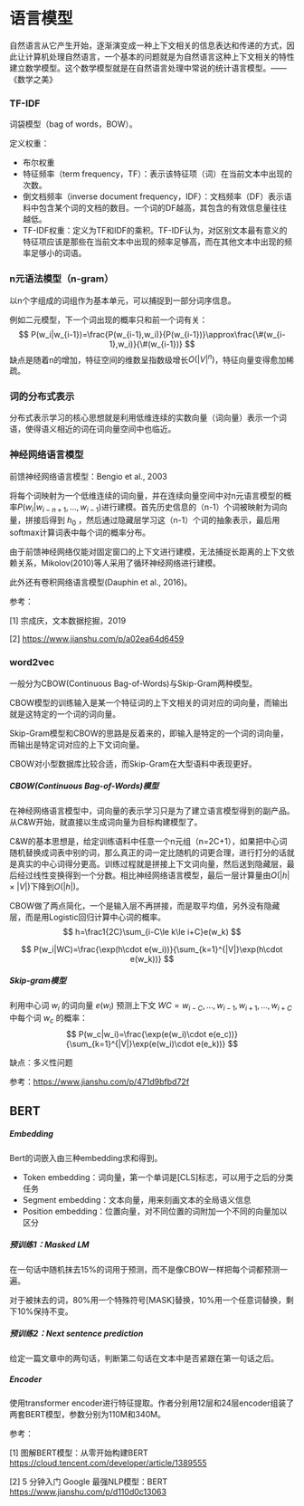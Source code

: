 # 语言模型

自然语言从它产生开始，逐渐演变成一种上下文相关的信息表达和传递的方式，因此让计算机处理自然语言，一个基本的问题就是为自然语言这种上下文相关的特性建立数学模型。这个数学模型就是在自然语言处理中常说的统计语言模型。——《数学之美》

### TF-IDF

词袋模型（bag of words，BOW）。

定义权重：

+ 布尔权重
+ 特征频率（term frequency，TF）：表示该特征项（词）在当前文本中出现的次数。
+ 倒文档频率（inverse document frequency，IDF）：文档频率（DF）表示语料中包含某个词的文档的数目。一个词的DF越高，其包含的有效信息量往往越低。
+ TF-IDF权重：定义为TF和IDF的乘积。TF-IDF认为，对区别文本最有意义的特征项应该是那些在当前文本中出现的频率足够高，而在其他文本中出现的频率足够小的词语。



### n元语法模型（n-gram）

以n个字组成的词组作为基本单元，可以捕捉到一部分词序信息。

例如二元模型，下一个词出现的概率只和前一个词有关：
$$
P(w_i|w_{i-1})=\frac{P(w_{i-1},w_i)}{P(w_{i-1})}\approx\frac{\#(w_{i-1},w_i)}{\#(w_{i-1})}
$$
缺点是随着n的增加，特征空间的维数呈指数级增长$O(|V|^n)$，特征向量变得愈加稀疏。

### 词的分布式表示

分布式表示学习的核心思想就是利用低维连续的实数向量（词向量）表示一个词语，使得语义相近的词在词向量空间中也临近。



### 神经网络语言模型

前馈神经网络语言模型：Bengio et al., 2003

将每个词映射为一个低维连续的词向量，并在连续向量空间中对n元语言模型的概率$P(w_i|w_{i-n+1},...,w_{i-1})$进行建模。首先历史信息的（n-1）个词被映射为词向量，拼接后得到 $h_0$ ，然后通过隐藏层学习这（n-1）个词的抽象表示，最后用softmax计算词表中每个词的概率分布。

由于前馈神经网络仅能对固定窗口的上下文进行建模，无法捕捉长距离的上下文依赖关系，Mikolov(2010)等人采用了循环神经网络进行建模。

此外还有卷积网络语言模型(Dauphin et al., 2016)。



参考：

[1] 宗成庆，文本数据挖掘，2019

[2] https://www.jianshu.com/p/a02ea64d6459

### word2vec

一般分为CBOW(Continuous Bag-of-Words)与Skip-Gram两种模型。

CBOW模型的训练输入是某一个特征词的上下文相关的词对应的词向量，而输出就是这特定的一个词的词向量。　

Skip-Gram模型和CBOW的思路是反着来的，即输入是特定的一个词的词向量，而输出是特定词对应的上下文词向量。

CBOW对小型数据库比较合适，而Skip-Gram在大型语料中表现更好。

##### CBOW(Continuous Bag-of-Words)模型

在神经网络语言模型中，词向量的表示学习只是为了建立语言模型得到的副产品。从C&W开始，就直接以生成词向量为目标构建模型了。

C&W的基本思想是，给定训练语料中任意一个n元组（n=2C+1），如果把中心词随机替换成词表中别的词，那么真正的词一定比随机的词更合理，进行打分的话就是真实的中心词得分更高。训练过程就是拼接上下文词向量，然后送到隐藏层，最后经过线性变换得到一个分数。相比神经网络语言模型，最后一层计算量由$O(|h|\times|V|)$下降到$O(|h|)$。

CBOW做了两点简化，一个是输入层不再拼接，而是取平均值，另外没有隐藏层，而是用Logistic回归计算中心词的概率。
$$
h=\frac1{2C}\sum_{i-C\le k\le i+C}e(w_k)
$$

$$
P(w_i|WC)=\frac{\exp(h\cdot e(w_i))}{\sum_{k=1}^{|V|}\exp(h\cdot e(w_k))}
$$



##### Skip-gram模型

利用中心词 $w_i$ 的词向量 $e(w_i)$ 预测上下文 $WC=w_{i-C},...,w_{i-1},w_{i+1},...,w_{i+C}$ 中每个词 $w_c$ 的概率：
$$
P(w_c|w_i)=\frac{\exp(e(w_i)\cdot e(e_c))}{\sum_{k=1}^{|V|}\exp(e(w_i)\cdot e(e_k))}
$$


缺点：多义性问题

参考：https://www.jianshu.com/p/471d9bfbd72f



## BERT

##### Embedding

Bert的词嵌入由三种embedding求和得到。

+ Token embedding：词向量，第一个单词是[CLS]标志，可以用于之后的分类任务
+ Segment embedding：文本向量，用来刻画文本的全局语义信息
+ Position embedding：位置向量，对不同位置的词附加一个不同的向量加以区分



##### 预训练1：Masked LM

在一句话中随机抹去15%的词用于预测，而不是像CBOW一样把每个词都预测一遍。

对于被抹去的词，80%用一个特殊符号[MASK]替换，10%用一个任意词替换，剩下10%保持不变。



##### 预训练2：Next sentence prediction

给定一篇文章中的两句话，判断第二句话在文本中是否紧跟在第一句话之后。



##### Encoder

使用transformer encoder进行特征提取。作者分别用12层和24层encoder组装了两套BERT模型，参数分别为110M和340M。



参考：

[1] 图解BERT模型：从零开始构建BERT https://cloud.tencent.com/developer/article/1389555

[2] 5 分钟入门 Google 最强NLP模型：BERT https://www.jianshu.com/p/d110d0c13063